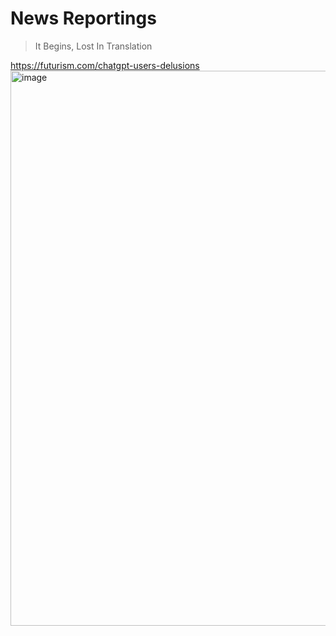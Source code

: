 # News Reportings
> It Begins, Lost In Translation

https://futurism.com/chatgpt-users-delusions
<img width="888" alt="image" src="https://github.com/user-attachments/assets/50c2184d-f426-47dc-a381-c8422fbca467" />

